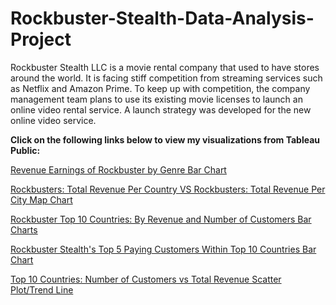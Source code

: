 # Rockbuster-Stealth-Data-Analysis-Project
Rockbuster Stealth LLC is a movie rental company that used to have stores around the world. It is facing stiff competition from streaming services such as Netflix and Amazon Prime. To keep up with competition, the company management team plans to use its existing movie licenses to launch an online video rental service. A launch strategy was developed for the new online video service. 

**Click on the following links below to view my visualizations from Tableau Public:**

[Revenue Earnings of Rockbuster by Genre Bar Chart](https://public.tableau.com/app/profile/matthew3308/viz/ComparingRevenuesofDifferentMovieGenres/Sheet1)

[Rockbusters: Total Revenue Per Country VS Rockbusters: Total Revenue Per City Map Chart](https://public.tableau.com/app/profile/matthew3308/viz/Top10CountriesNumberofCustomersvsTotalRevenue/RockbustersTotalRevenuePerCountryVSRockbustersTotalRevenuePerCity?publish=yes)

[Rockbuster Top 10 Countries: By Revenue and Number of Customers Bar Charts](https://public.tableau.com/app/profile/matthew3308/viz/RockbusterTop10CountriesByRevenueandNumberofCustomers/RockbusterTop10CountriesByRevenueandNumberofCustomers?publish=yes)

[Rockbuster Stealth's Top 5 Paying Customers Within Top 10 Countries Bar Chart](https://public.tableau.com/app/profile/matthew3308/viz/RockbusterStealthsTop5PayingCustomersWithinTop10Countries/RockbustersHighestPayingCustomerForEachoftheTop10CountriesByCustomerandRevenueinMovieSales?publish=yes)

[Top 10 Countries: Number of Customers vs Total Revenue Scatter Plot/Trend Line](https://public.tableau.com/app/profile/matthew3308/viz/Top10CountriesNumberofCustomersvsTotalRevenue/NumberofCustomersvsTotalRevenue?publish=yes) 
